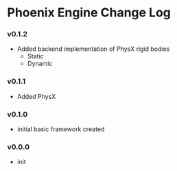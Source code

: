 # Phoenix Engine Change Log

### v0.1.2
- Added backend implementation of PhysX rigid bodies
	- Static
	- Dynamic

### v0.1.1
- Added PhysX

### v0.1.0
- initial basic framework created

### v0.0.0
- init